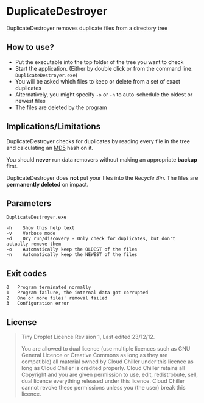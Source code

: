 DuplicateDestroyer
==================
DuplicateDestroyer removes duplicate files from a directory tree

How to use?
-----------
* Put the executable into the top folder of the tree you want to check
* Start the application. (Either by double click or from the command line: `DuplicateDestroyer.exe`)
* You will be asked which files to keep or delete from a set of exact duplicates
* Alternatively, you might specify `-o` or `-n` to auto-schedule the oldest or newest files
* The files are deleted by the program

Implications/Limitations
------------------------
DuplicateDestroyer checks for duplicates by reading every file in the tree and calculating an [MD5](http://en.wikipedia.org/wiki/MD5) hash on it.

You should **never** run data removers without making an appropriate **backup** first.

DuplicateDestroyer does **not** put your files into the _Recycle Bin_. The files are **permanently deleted** on impact.

Parameters
----------
    DuplicateDestroyer.exe
    
    -h    Show this help text
    -v    Verbose mode
    -d    Dry run/discovery - Only check for duplicates, but don't actually remove them
    -o    Automatically keep the OLDEST of the files
    -n    Automatically keep the NEWEST of the files

Exit codes
----------
    0   Program terminated normally
    1   Program failure, the internal data got corrupted
    2   One or more files' removal failed
    3   Configuration error

License
-------
> Tiny Droplet Licence
> Revision 1, Last edited 23/12/12.
> 
> You are allowed to dual licence (use multiple licences such as GNU General Licence or Creative Commons as long as they are compatible) all material owned by Cloud Chiller under this licence as long as Cloud Chiller is credited properly.
> Cloud Chiller retains all Copyright and you are given permission to use, edit, redistrobute, sell, dual licence everything released under this licence. Cloud Chiller cannot revoke these permissions unless you (the user) break this licence.
